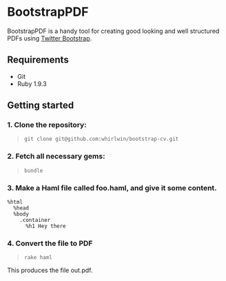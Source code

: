 # BootstrapPDF

BootstrapPDF is a handy tool for creating good looking and well structured PDFs
using [Twitter Bootstrap](http://twitter.github.com/bootstrap/).


## Requirements

- Git
- Ruby 1.9.3


## Getting started

### 1. Clone the repository:
>     git clone git@github.com:whirlwin/bootstrap-cv.git

### 2. Fetch all necessary gems:
>     bundle

### 3. Make a Haml file called foo.haml, and give it some content.
    %html
      %head
      %body
        .container
          %h1 Hey there

### 4. Convert the file to PDF
>     rake haml

This produces the file out.pdf.
